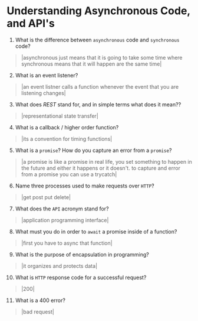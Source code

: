 # Understanding Asynchronous Code, and API's
01. What is the difference between `asynchronous` code and `synchronous` code?

  > |asynchronous just means that it is going to take some time where synchronous means that it will happen are the same time|

02. What is an event listener?

  > |an event listner calls a function whenever the event that you are listening changes|

03. What does *REST* stand for, and in simple terms what does it mean??

  > |representational state transfer|

04. What is a callback / higher order function?

  > |its a convention for timing functions|

05. What is a `promise`? How do you capture an error from a `promise`?

  > |a promise is like a promise in real life, you set something to happen in the future and either it happens or it doesn't. to capture and error from a promise you can use a trycatch|

06. Name three processes used to make requests over `HTTP`?

  > |get post put delete|

07. What does the `API` acronym stand for?

  > |application programming interface|

08. What must you do in order to `await` a promise inside of a function?

  > |first you have to async that function|

09. What is the purpose of encapsulation in programming?

  > |it organizes and protects data|

10. What is `HTTP` response code for a successful request?

  > |200|

11. What is a 400 error?

  > |bad request|
